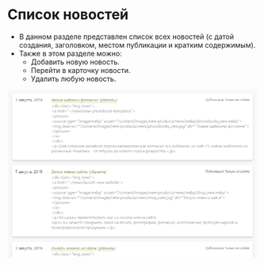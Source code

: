# Список новостей
* В данном разделе представлен список всех новостей (с датой создания, заголовком, местом публикации и кратким содержимым).
* Также в этом разделе можно:
    + Добавить новую новость.
    + Перейти в карточку новости.
    + Удалить любую новость.

![](../_media/news/news05.png ':size=70%')